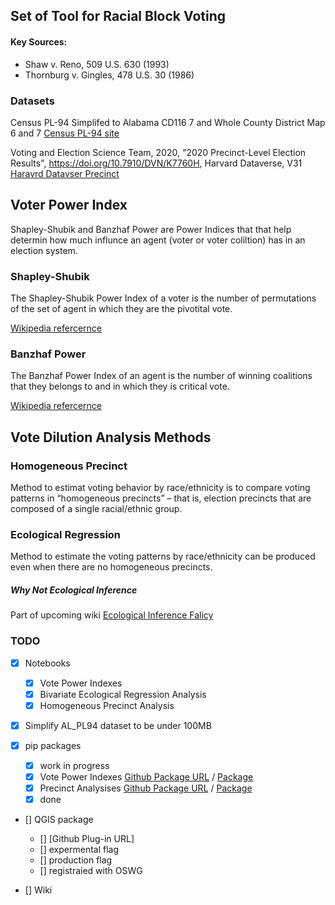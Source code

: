 ## Set of Tool for Racial Block Voting

#### Key Sources:
- Shaw v. Reno, 509 U.S. 630 (1993)
- Thornburg v. Gingles, 478 U.S. 30 (1986)

### Datasets
Census PL-94 Simplifed to Alabama CD116 7 and Whole County District Map 6 and 7
[Census PL-94 site](https://www.census.gov/programs-surveys/decennial-census/about/rdo/summary-files.html#P1)

Voting and Election Science Team, 2020, "2020 Precinct-Level Election Results", https://doi.org/10.7910/DVN/K7760H, Harvard Dataverse, V31
[Haravrd Datavser Precinct](https://dataverse.harvard.edu/dataverse/electionscience)


## Voter Power Index 

Shapley-Shubik and  Banzhaf Power are Power Indices that that help determin how much influnce an agent (voter or voter coliltion) has in an election system.

### Shapley-Shubik
The Shapley-Shubik Power Index of a voter is the number of permutations of the set of agent in which they are the pivotital vote.

[Wikipedia refercernce](https://en.wikipedia.org/wiki/Shapley%E2%80%93Shubik_power_index)

### Banzhaf Power
The Banzhaf Power Index of an agent is the number of winning coalitions that they belongs to and in which they is critical vote.

[Wikipedia refercernce](https://en.wikipedia.org/wiki/Banzhaf_power_index)

##  Vote Dilution Analysis Methods

### Homogeneous Precinct
Method to estimat voting behavior by race/ethnicity is to compare voting patterns in “homogeneous precincts” – that is, election precincts that are composed of a single racial/ethnic group.

### Ecological Regression
Method to estimate the voting patterns by race/ethnicity can be 
produced even when there are no homogeneous precincts.

##### Why Not Ecological Inference
Part of upcoming wiki
[Ecological Inference Falicy](https://en.wikipedia.org/wiki/Ecological_fallacy)

### TODO 
- [x] Notebooks
    - [x] Vote Power Indexes
    - [X] Bivariate Ecological Regression Analysis
    - [X] Homogeneous Precinct Analysis

- [X] Simplify AL_PL94 dataset to be under 100MB

- [X] pip packages
    - [X] work in progress
    - [X] Vote Power Indexes [Github Package URL](https://github.com/RobertEdwardes/Vote_Power_Indexes) / [Package](https://pypi.org/project/rpvVoterIndex/0.1.1/)
    - [X] Precinct Analysises [Github Package URL](https://github.com/RobertEdwardes/Racial_Polarized_Voting_Tools) / [Package](https://pypi.org/project/Racial-Polarized-Voting-Tools/0.1.0/)
    - [X] done 

- [] QGIS package
    - [] [Github Plug-in URL]
    - [] expermental flag
    - [] production flag
    - [] registraied with OSWG

- [] Wiki